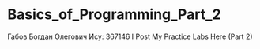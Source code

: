 # Basics_of_Programming_Part_2
Габов Богдан Олегович
Ису: 367146
I Post My Practice Labs Here (Part 2)

